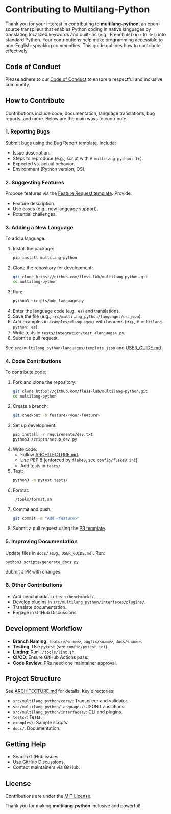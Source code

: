 # Contributing to Multilang-Python

Thank you for your interest in contributing to **multilang-python**, an open-source transpileur that enables Python coding in native languages by translating localized keywords and built-ins (e.g., French `définir` to `def`) into standard Python. Your contributions help make programming accessible to non-English-speaking communities. This guide outlines how to contribute effectively.

## Code of Conduct

Please adhere to our [Code of Conduct](CODE_OF_CONDUCT.md) to ensure a respectful and inclusive community.

## How to Contribute

Contributions include code, documentation, language translations, bug reports, and more. Below are the main ways to contribute.

### 1. Reporting Bugs

Submit bugs using the [Bug Report template](.github/ISSUE_TEMPLATE/bug_report.md). Include:
- Issue description.
- Steps to reproduce (e.g., script with `# multilang-python: fr`).
- Expected vs. actual behavior.
- Environment (Python version, OS).

### 2. Suggesting Features

Propose features via the [Feature Request template](.github/ISSUE_TEMPLATE/feature_request.md). Provide:
- Feature description.
- Use cases (e.g., new language support).
- Potential challenges.

### 3. Adding a New Language

To add a language:
1. Install the package:
   ```bash
   pip install multilang-python
   ```
2. Clone the repository for development:
   ```bash
   git clone https://github.com/fless-lab/multilang-python.git
   cd multilang-python
   ```
3. Run:
   ```bash
   python3 scripts/add_language.py
   ```
4. Enter the language code (e.g., `es`) and translations.
5. Save the file (e.g., `src/multilang_python/languages/es.json`).
6. Add examples in `examples/<language>/` with headers (e.g., `# multilang-python: es`).
7. Write tests in `tests/integration/test_<language>.py`.
8. Submit a pull request.

See `src/multilang_python/languages/template.json` and [USER_GUIDE.md](USER_GUIDE.md).

### 4. Code Contributions

To contribute code:
1. Fork and clone the repository:
   ```bash
   git clone https://github.com/fless-lab/multilang-python.git
   cd multilang-python
   ```
2. Create a branch:
   ```bash
   git checkout -b feature/<your-feature>
   ```
3. Set up development:
   ```bash
   pip install -r requirements/dev.txt
   python3 scripts/setup_dev.py
   ```
4. Write code:
   - Follow [ARCHITECTURE.md](ARCHITECTURE.md).
   - Use PEP 8 (enforced by `flake8`, see `config/flake8.ini`).
   - Add tests in `tests/`.
5. Test:
   ```bash
   python3 -m pytest tests/
   ```
6. Format:
   ```bash
   ./tools/format.sh
   ```
7. Commit and push:
   ```bash
   git commit -m "Add <feature>"
   ```
8. Submit a pull request using the [PR template](.github/PULL_REQUEST_TEMPLATE.md).

### 5. Improving Documentation

Update files in `docs/` (e.g., `USER_GUIDE.md`). Run:
```bash
python3 scripts/generate_docs.py
```
Submit a PR with changes.

### 6. Other Contributions

- Add benchmarks in `tests/benchmarks/`.
- Develop plugins in `src/multilang_python/interfaces/plugins/`.
- Translate documentation.
- Engage in GitHub Discussions.

## Development Workflow

- **Branch Naming**: `feature/<name>`, `bugfix/<name>`, `docs/<name>`.
- **Testing**: Use `pytest` (see `config/pytest.ini`).
- **Linting**: Run `./tools/lint.sh`.
- **CI/CD**: Ensure GitHub Actions pass.
- **Code Review**: PRs need one maintainer approval.

## Project Structure

See [ARCHITECTURE.md](ARCHITECTURE.md) for details. Key directories:
- `src/multilang_python/core/`: Transpileur and validator.
- `src/multilang_python/languages/`: JSON translations.
- `src/multilang_python/interfaces/`: CLI and plugins.
- `tests/`: Tests.
- `examples/`: Sample scripts.
- `docs/`: Documentation.

## Getting Help

- Search GitHub issues.
- Use GitHub Discussions.
- Contact maintainers via GitHub.

## License

Contributions are under the [MIT License](LICENSE).

Thank you for making **multilang-python** inclusive and powerful!